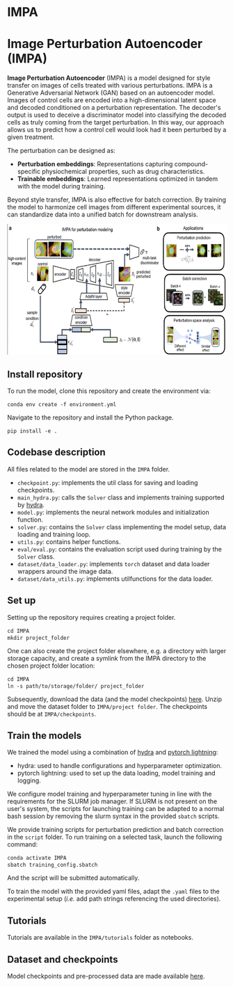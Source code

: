 # IMPA

# Image Perturbation Autoencoder (IMPA)

**Image Perturbation Autoencoder** (IMPA) is a model designed for style transfer on images of cells treated with various perturbations. IMPA is a Generative Adversarial Network (GAN) based on an autoencoder model. Images of control cells are encoded into a high-dimensional latent space and decoded conditioned on a perturbation representation. The decoder's output is used to deceive a discriminator model into classifying the decoded cells as truly coming from the target perturbation. In this way, our approach allows us to predict how a control cell would look had it been perturbed by a given treatment. 

The perturbation can be designed as:

- **Perturbation embeddings**: Representations capturing compound-specific physiochemical properties, such as drug characteristics.  
- **Trainable embeddings**: Learned representations optimized in tandem with the model during training.

Beyond style transfer, IMPA is also effective for batch correction. By training the model to harmonize cell images from different experimental sources, it can standardize data into a unified batch for downstream analysis.

<p align="center">
  <img src="https://github.com/theislab/IMPA/blob/main/docs/IMPA.png" width="700" height="300">
</p>

## Install repository 
To run the model, clone this repository and create the environment via:

```
conda env create -f environment.yml
```

Navigate to the repository and install the Python package. 

```
pip install -e .
```

## Codebase description 
All files related to the model are stored in the  `IMPA` folder. 

* `checkpoint.py`: implements the util class for saving and loading checkpoints.
* `main_hydra.py`: calls the `Solver` class and implements training supported by [hydra](https://hydra.cc/docs/1.3/intro/).
* `model.py`: implements the neural network modules and initialization function.
* `solver.py`: contains the `Solver` class implementing the model setup, data loading and training loop.
* `utils.py`: contains helper functions.
* `eval/eval.py`: contains the evaluation script used during training by the `Solver` class.
* `dataset/data_loader.py`: implements `torch` dataset and data loader wrappers around the image data.
* `dataset/data_utils.py`: implements utilfunctions for the data loader.

## Set up

Setting up the repository requires creating a project folder. 

```
cd IMPA
mkdir project_folder
```

One can also create the project folder elsewhere, e.g. a directory with larger storage capacity, and create a symlink from the IMPA directory to the chosen project folder location:

```
cd IMPA
ln -s path/to/storage/folder/ project_folder
```

Subsequently, download the data (and the model checkpoints) [here](https://zenodo.org/record/8307629). Unzip and move the dataset folder to `IMPA/project folder`. The checkpoints should be at `IMPA/checkpoints`.
 
## Train the models

We trained the model using a combination of [hydra](https://hydra.cc/docs/1.3/intro/) and [pytorch lightning](https://lightning.ai/docs/pytorch/stable/):
* hydra: used to handle configurations and hyperparameter optimization.
* pytorch lightning: used to set up the data loading, model training and logging.  

We configure model training and hyperparameter tuning in line with the requirements for the SLURM job manager. If SLURM is not present on the user's system, the scripts for launching training can be adapted to a normal bash session by removing the slurm syntax in the provided `sbatch` scripts.

We provide training scripts for perturbation prediction and batch correction in the `script` folder. To run training on a selected task, launch the following command:

```
conda activate IMPA
sbatch training_config.sbatch
```

And the script will be submitted automatically. 

To train the model with the provided yaml files, adapt the `.yaml` files to the experimental setup (*i.e.* add path strings referencing the used directories).

## Tutorials 
Tutorials are available in the `IMPA/tutorials` folder as notebooks.

## Dataset and checkpoints
Model checkpoints and pre-processed data are made available [here](https://zenodo.org/record/8307629).
